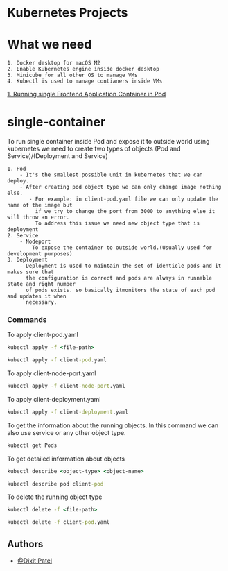 
# Kubernetes Projects

# What we need

    1. Docker desktop for macOS M2
    2. Enable Kubernetes engine inside docker desktop
    3. Minicube for all other OS to manage VMs
    4. Kubectl is used to manage contianers inside VMs

[1. Running single Frontend Application Container in Pod](#single-container)


# single-container

To run single container inside Pod and expose it to outside world using kubernetes we need to create two types of objects (Pod and Service)/(Deployment and Service)

    1. Pod 
        - It's the smallest possible unit in kubernetes that we can deploy.
        - After creating pod object type we can only change image nothing else.
           - For example: in client-pod.yaml file we can only update the name of the image but
             if we try to change the port from 3000 to anything else it will throw an error. 
             To address this issue we need new object type that is deployment
    2. Service
        - Nodeport
            To expose the container to outside world.(Usually used for development purposes)
    3. Deployment
        - Deployment is used to maintain the set of identicle pods and it makes sure that 
          the configuration is correct and pods are always in runnable state and right number 
          of pods exists. so basically itmonitors the state of each pod and updates it when 
          necessary.


### Commands

To apply client-pod.yaml 

```cmd
kubectl apply -f <file-path>

kubectl apply -f client-pod.yaml
```

To apply client-node-port.yaml

```cmd
kubectl apply -f client-node-port.yaml
```
To apply client-deployment.yaml

```cmd
kubectl apply -f client-deployment.yaml
```

To get the information about the running objects. In this command we can also use service or any other object type.

```cmd
kubectl get Pods
```
To get detailed information about objects

```cmd
kubectl describe <object-type> <object-name>

kubectl describe pod client-pod
```

To delete the running object type
```cmd
kubectl delete -f <file-path>

kubectl delete -f client-pod.yaml
```

## Authors
- [@Dixit Patel](https://github.com/Dixit-Patel-1990/Docker)